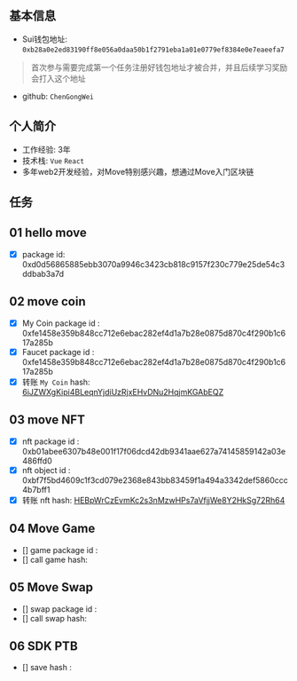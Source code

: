 ## 基本信息
- Sui钱包地址: `0xb28a0e2ed83190ff8e056a0daa50b1f2791eba1a01e0779ef8384e0e7eaeefa7`
> 首次参与需要完成第一个任务注册好钱包地址才被合并，并且后续学习奖励会打入这个地址
- github: `ChenGongWei`

## 个人简介
- 工作经验: 3年
- 技术栈: `Vue` `React`
- 多年web2开发经验，对Move特别感兴趣，想通过Move入门区块链

## 任务

##   01 hello move  
- [x] package id: 0xd0d56865885ebb3070a9946c3423cb818c9157f230c779e25de54c3ddbab3a7d

##   02 move coin
- [x] My Coin package id : 0xfe1458e359b848cc712e6ebac282ef4d1a7b28e0875d870c4f290b1c617a285b
- [x] Faucet package id : 0xfe1458e359b848cc712e6ebac282ef4d1a7b28e0875d870c4f290b1c617a285b
- [x] 转账 `My Coin` hash: [6iJZWXgKipi4BLeqnYjdiUzRjxEHvDNu2HqjmKGAbEQZ](https://suiscan.xyz/testnet/tx/6iJZWXgKipi4BLeqnYjdiUzRjxEHvDNu2HqjmKGAbEQZ)

##   03 move NFT
- [x] nft package id : 0xb01abee6307b48e001f17f06dcd42db9341aae627a74145859142a03e486ffd0
- [x] nft object id : 0xbf7f5bd4609c1f3cd079e2368e843bb83459f1a494a3342def5860ccc4b7bff1
- [x] 转账 nft  hash: [HEBpWrCzEvmKc2s3nMzwHPs7aVfjjWe8Y2HkSg72Rh64](https://suiscan.xyz/testnet/tx/HEBpWrCzEvmKc2s3nMzwHPs7aVfjjWe8Y2HkSg72Rh64)

##   04 Move Game
- [] game package id :
- [] call game hash:

##   05 Move Swap
- [] swap package id :
- [] call swap hash:

##   06 SDK PTB
- [] save hash :
